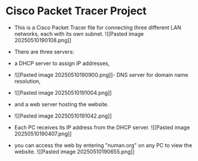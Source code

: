 # Cisco Packet Tracer Project


- This is a Cisco Packet Tracer file for connecting three different LAN networks, each with its own subnet. 
![[Pasted image 20250510190108.png]]

- There are three servers: 
- a DHCP server to assign IP addresses, 
- ![[Pasted image 20250510190900.png]]- DNS server for domain name resolution, 
- ![[Pasted image 20250510191004.png]]
- and a web server hosting the website. 
- ![[Pasted image 20250510191042.png]]
- Each PC receives its IP address from the DHCP server.
![[Pasted image 20250510190407.png]]
-  you can access the web by entering "numan.org" on any PC to view the website.
![[Pasted image 20250510190655.png]]

